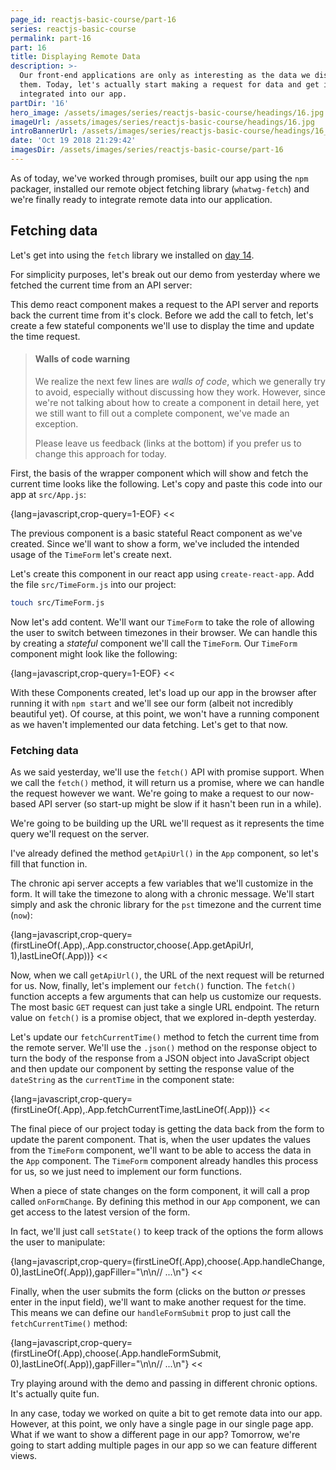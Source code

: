 ```yaml
---
page_id: reactjs-basic-course/part-16
series: reactjs-basic-course
permalink: part-16
part: 16
title: Displaying Remote Data
description: >-
  Our front-end applications are only as interesting as the data we display in
  them. Today, let's actually start making a request for data and get it
  integrated into our app.
partDir: '16'
hero_image: /assets/images/series/reactjs-basic-course/headings/16.jpg
imageUrl: /assets/images/series/reactjs-basic-course/headings/16.jpg
introBannerUrl: /assets/images/series/reactjs-basic-course/headings/16_wide.jpg
date: 'Oct 19 2018 21:29:42'
imagesDir: /assets/images/series/reactjs-basic-course/part-16
---
```


As of today, we've worked through promises, built our app using the `npm` packager, installed our remote object fetching library (`whatwg-fetch`) and we're finally ready to integrate remote data into our application.

## Fetching data

Let's get into using the `fetch` library we installed on [day 14](/articles/reactjs-basic-course/14-ajax).

For simplicity purposes, let's break out our demo from yesterday where we fetched the current time from an API server:

<div class="demo" id="demo1"></div>

This demo react component makes a request to the API server and reports back the current time from it's clock. Before we add the call to fetch, let's create a few stateful components we'll use to display the time and update the time request.

> #### Walls of code warning
>
> We realize the next few lines are _walls of code_, which we generally try to avoid, especially without discussing how they work. However, since we're not talking about how to create a component in detail here, yet we still want to fill out a complete component, we've made an exception.
>
> Please leave us feedback (links at the bottom) if you prefer us to change this approach for today.

First, the basis of the wrapper component which will show and fetch the current time looks like the following. Let's copy and paste this code into our app at `src/App.js`:

{lang=javascript,crop-query=1-EOF}
<<[](BlankApp.js)

The previous component is a basic stateful React component as we've created. Since we'll want to show a form, we've included the intended usage of the `TimeForm` let's create next.

Let's create this component in our react app using `create-react-app`. Add the file `src/TimeForm.js` into our project:

```bash
touch src/TimeForm.js
```

Now let's add content. We'll want our `TimeForm` to take the role of allowing the user to switch between timezones in their browser. We can handle this by creating a _stateful_ component we'll call the `TimeForm`. Our `TimeForm` component might look like the following:

{lang=javascript,crop-query=1-EOF}
<<[](TimeForm.js)

With these Components created, let's load up our app in the browser after running it with `npm start` and we'll see our form (albeit not incredibly beautiful yet). Of course, at this point, we won't have a running component as we haven't implemented our data fetching. Let's get to that now.

<div class="demo" id="demo2"></div>

### Fetching data

As we said yesterday, we'll use the `fetch()` API with promise support. When we call the `fetch()` method, it will return us a promise, where we can handle the request however we want. We're going to make a request to our now-based API server (so start-up might be slow if it hasn't been run in a while).

We're going to be building up the URL we'll request as it represents the time query we'll request on the server.

I've already defined the method `getApiUrl()` in the `App` component, so let's fill that function in.

The chronic api server accepts a few variables that we'll customize in the form. It will take the timezone to along with a chronic message. We'll start simply and ask the chronic library for the `pst` timezone and the current time (`now`):

{lang=javascript,crop-query=(firstLineOf(.App),.App.constructor,choose(.App.getApiUrl, 1),lastLineOf(.App))}
<<[](App.js)

Now, when we call `getApiUrl()`, the URL of the next request will be returned for us. Now, finally, let's implement our `fetch()` function. The `fetch()` function accepts a few arguments that can help us customize our requests. The most basic `GET` request can just take a single URL endpoint. The return value on `fetch()` is a promise object, that we explored in-depth yesterday.

Let's update our `fetchCurrentTime()` method to fetch the current time from the remote server. We'll use the `.json()` method on the response object to turn the body of the response from a JSON object into JavaScript object and then update our component by setting the response value of the `dateString` as the `currentTime` in the component state:

{lang=javascript,crop-query=(firstLineOf(.App),.App.fetchCurrentTime,lastLineOf(.App))}
<<[](App.js)

The final piece of our project today is getting the data back from the form to update the parent component. That is, when the user updates the values from the `TimeForm` component, we'll want to be able to access the data in the `App` component. The `TimeForm` component already handles this process for us, so we just need to implement our form functions.

When a piece of state changes on the form component, it will call a prop called `onFormChange`. By defining this method in our `App` component, we can get access to the latest version of the form.

In fact, we'll just call `setState()` to keep track of the options the form allows the user to manipulate:

{lang=javascript,crop-query=(firstLineOf(.App),choose(.App.handleChange, 0),lastLineOf(.App)),gapFiller="\n\n// ...\n"}
<<[](App.js)

Finally, when the user submits the form (clicks on the button _or_ presses enter in the input field), we'll want to make another request for the time. This means we can define our `handleFormSubmit` prop to just call the `fetchCurrentTime()` method:

{lang=javascript,crop-query=(firstLineOf(.App),choose(.App.handleFormSubmit, 0),lastLineOf(.App)),gapFiller="\n\n// ...\n"}
<<[](App.js)

<div id="demo3"></div>

Try playing around with the demo and passing in different chronic options. It's actually quite fun.

In any case, today we worked on quite a bit to get remote data into our app. However, at this point, we only have a single page in our single page app. What if we want to show a different page in our app? Tomorrow, we're going to start adding multiple pages in our app so we can feature different views.
